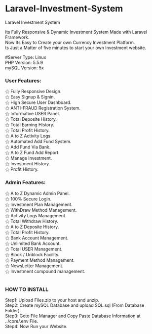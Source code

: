 # Laravel-Investment-System
Laravel Investment System

Its Fully Responsive & Dynamic Investment System Made with Laravel Framework. <br>
Now Its Easy to Create your own Currency Investment Platform. <br>
ts Just a Matter of five minutes to start your own Investment website. <br>

#Server Type: Linux<br>
PHP Version: 5.5.9<br>
mySQL Version: 5x<br>

<h3>User Features:</h3>

⚝ Fully Responsive Design.<br>
⚝ Easy Signup & Signin.<br>
⚝ High Secure User Dashboard.<br>
⚝ ANTI-FRAUD Registration System.<br>
⚝ Informative USER Panel.<br>
⚝ Total Deposite History.<br>
⚝ Total Earning History.<br>
⚝ Total Profit History.<br>
⚝ A to Z Activity Logs.<br>
⚝ Automated Add Fund System.<br>
⚝ Add Fund Via Bank.<br>
⚝ A to Z Fund Add Report.<br>
⚝ Manage Investment.<br>
⚝ Investment History.<br>
⚝ Profit History.<br>



<h3>Admin Features:</h3>

⚝ A to Z Dynamic Admin Panel.<br>
⚝ 100% Secure Login.<br>
⚝ Investment Plan Management.<br>
⚝ WithDraw Method Management.<br>
⚝ Activity Logs Management.<br>
⚝ Total Withdraw History.<br>
⚝ A to Z Deposite History.<br>
⚝ Total Profit History.<br>
⚝ Bank Account Management.<br>
⚝ Unlimited Bank Account.<br>
⚝ Total USER Management.<br>
⚝ Block / Unblock Facility.<br>
⚝ Payment Method Management.<br>
⚝ NewsLetter Management.<br>
⚝ Investment compound management.<br>

# <h3>HOW TO INSTALL</h3>
Step1: Upload Files.zip to your host and unzip.<br>
Step2: Create mySQL Database and upload SQL.sql (From Database Folder).<br>
Step3: Goto File Manager and Copy Paste Database Information at ../core/.env File.<br>
Step4: Now Run your Website.<br>
